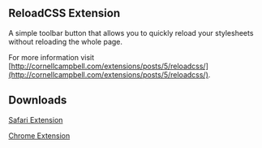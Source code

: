 ## ReloadCSS Extension

A simple toolbar button that allows you to quickly reload your stylesheets without reloading the whole page.

For more information visit [http://cornellcampbell.com/extensions/posts/5/reloadcss/](http://cornellcampbell.com/extensions/posts/5/reloadcss/).

## Downloads

[Safari Extension](http://cornellcampbell.com/extensions/download/ReloadCSS-1.1.safariextz/)

[Chrome Extension](https://chrome.google.com/webstore/detail/reloadcss/hmkmcemeeilchgfndjepenkkfcfacpnp)